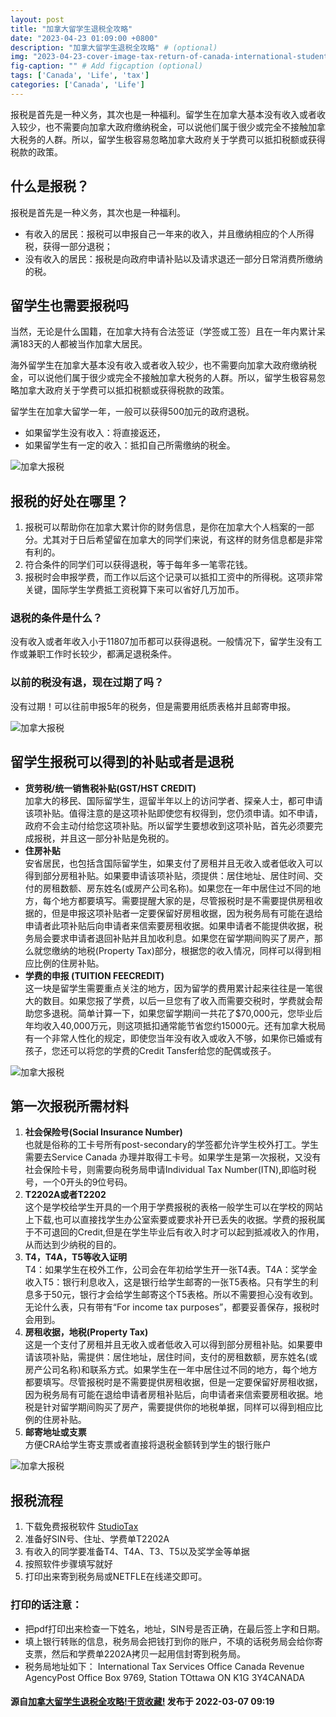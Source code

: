 ```yaml
---
layout: post
title: "加拿大留学生退税全攻略"
date: "2023-04-23 01:09:00 +0800"
description: "加拿大留学生退税全攻略" # (optional)
img: "2023-04-23-cover-image-tax-return-of-canada-international-student.jpg" # Add image post (optional)
fig-caption: "" # Add figcaption (optional)
tags: ['Canada', 'Life', 'tax']
categories: ['Canada', 'Life']
---
```


报税是首先是一种义务，其次也是一种福利。留学生在加拿大基本没有收入或者收入较少，也不需要向加拿大政府缴纳税金，可以说他们属于很少或完全不接触加拿大税务的人群。<!--more-->所以，留学生极容易忽略加拿大政府关于学费可以抵扣税额或获得税款的政策。

## 什么是报税？

报税是首先是一种义务，其次也是一种福利。

- 有收入的居民：报税可以申报自己一年来的收入，并且缴纳相应的个人所得税，获得一部分退税；
- 没有收入的居民：报税是向政府申请补贴以及请求退还一部分日常消费所缴纳的税。

## 留学生也需要报税吗

当然，无论是什么国籍，在加拿大持有合法签证（学签或工签）且在一年内累计呆满183天的人都被当作加拿大居民。

海外留学生在加拿大基本没有收入或者收入较少，也不需要向加拿大政府缴纳税金，可以说他们属于很少或完全不接触加拿大税务的人群。所以，留学生极容易忽略加拿大政府关于学费可以抵扣税额或获得税款的政策。

留学生在加拿大留学一年，一般可以获得500加元的政府退税。

- 如果留学生没有收入：将直接返还，
- 如果留学生有一定的收入：抵扣自己所需缴纳的税金。

![加拿大报税]({{site.baseurl}}/assets/img/2023-04-23/v2-90bf08e79e2d21268bd1be836d992cc2_720w.webp)

## 报税的好处在哪里？

1. 报税可以帮助你在加拿大累计你的财务信息，是你在加拿大个人档案的一部分。尤其对于日后希望留在加拿大的同学们来说，有这样的财务信息都是非常有利的。
1. 符合条件的同学们可以获得退税，等于每年多一笔零花钱。
1. 报税时会申报学费，而工作以后这个记录可以抵扣工资中的所得税。这项非常关键，国际学生学费抵工资税算下来可以省好几万加币。

### 退税的条件是什么？

没有收入或者年收入小于11807加币都可以获得退税。一般情况下，留学生没有工作或兼职工作时长较少，都满足退税条件。

### 以前的税没有退，现在过期了吗？

没有过期！可以往前申报5年的税务，但是需要用纸质表格并且邮寄申报。

![加拿大报税]({{site.baseurl}}/assets/img/2023-04-23/v2-3188f8da803b5cb7bbf5340248eb835b_720w.webp)

## 留学生报税可以得到的补贴或者是退税

- **货劳税/统一销售税补贴(GST/HST CREDIT)**  
  加拿大的移民、国际留学生，逗留半年以上的访问学者、探亲人士，都可申请该项补贴。值得注意的是这项补贴即使您有权得到，您仍须申请。如不申请，政府不会主动付给您这项补贴。所以留学生要想收到这项补贴，首先必须要完成报税，并且这一部分补贴是免税的。
- **住房补贴**  
  安省居民，也包括含国际留学生，如果支付了房租并且无收入或者低收入可以得到部分房租补贴。如果要申请该项补贴，须提供：居住地址、居住时间、交付的房租数额、房东姓名(或房产公司名称)。如果您在一年中居住过不同的地方，每个地方都要填写。需要提醒大家的是，尽管报税时是不需要提供房租收据的，但是申报这项补贴者一定要保留好房租收据，因为税务局有可能在退给申请者此项补贴后向申请者来信索要房租收据。如果申请者不能提供收据，税务局会要求申请者退回补贴并且加收利息。如果您在留学期间购买了房产，那么就您缴纳的地税(Property Tax)部分，根据您的收入情况，同样可以得到相应比例的住房补贴。
- **学费的申报 (TUITION FEECREDIT)**  
  这一块是留学生需要重点关注的地方，因为留学的费用累计起来往往是一笔很大的数目。如果您报了学费，以后一旦您有了收入而需要交税时，学费就会帮助您多退税。简单计算一下，如果您留学期间一共花了$70,000元，您毕业后年均收入40,000万元，则这项抵扣通常能节省您约15000元。还有加拿大税局有一个非常人性化的规定，即使您当年没有收入或收入不够，如果你已婚或有孩子，您还可以将您的学费的Credit Tansfer给您的配偶或孩子。

![加拿大报税]({{site.baseurl}}/assets/img/2023-04-23/v2-b1cafa4d617e2ffbc0fba7a4db97166a_720w.webp)

## 第一次报税所需材料

1. **社会保险号(Social Insurance Number)**  
   也就是俗称的工卡号所有post-secondary的学签都允许学生校外打工。学生需要去Service Canada 办理并取得工卡号。如果学生是第一次报税，又没有社会保险卡号，则需要向税务局申请Individual Tax Number(ITN),即临时税号，一个0开头的9位号码。
2. **T2202A或者T2202**  
   这个是学校给学生开具的一个用于学费报税的表格一般学生可以在学校的网站上下载,也可以直接找学生办公室索要或要求补开已丢失的收据。学费的报税属于不可退回的Credit,但是在学生毕业后有收入时才可以起到抵减收入的作用，从而达到少纳税的目的。
3. **T4，T4A，T5等收入证明**  
   T4：如果学生在校外工作，公司会在年初给学生开一张T4表。T4A：奖学金收入T5：银行利息收入，这是银行给学生邮寄的一张T5表格。只有学生的利息多于50元，银行才会给学生邮寄这个T5表格。所以不需要担心没有收到。无论什么表，只有带有“For income tax purposes”，都要妥善保存，报税时会用到。
4. **房租收据，地税(Property Tax)**  
   这是一个支付了房租并且无收入或者低收入可以得到部分房租补贴。如果要申请该项补贴，需提供：居住地址，居住时间，支付的房租数额，房东姓名(或房产公司名称)和联系方式。如果学生在一年中居住过不同的地方，每个地方都要填写。尽管报税时是不需要提供房租收据，但是一定要保留好房租收据，因为税务局有可能在退给申请者房租补贴后，向申请者来信索要房租收据。地税是针对留学期间购买了房产，需要提供你的地税单据，同样可以得到相应比例的住房补贴。
5. **邮寄地址或支票**  
   方便CRA给学生寄支票或者直接将退税金额转到学生的银行账户

![加拿大报税]({{site.baseurl}}/assets/img/2023-04-23/v2-ae7882cb06191fc508907ec270345845_720w.webp)

## 报税流程

1. 下载免费报税软件 [StudioTax](http://www.studiotax.com/en/)
1. 准备好SIN号、住址、学费单T2202A
1. 有收入的同学要准备T4、T4A、T3、T5以及奖学金等单据
1. 按照软件步骤填写就好
1. 打印出来寄到税务局或NETFLE在线递交即可。

### 打印的话注意：

- 把pdf打印出来检查一下姓名，地址，SIN号是否正确，在最后签上字和日期。
- 填上银行转账的信息，税务局会把钱打到你的账户，不填的话税务局会给你寄支票，然后和学费单2202A拷贝一起用信封寄到税务局。
- 税务局地址如下：
  International Tax Services Office
  Canada Revenue AgencyPost Office Box 9769, Station TOttawa ON K1G 3Y4CANADA

#### 源自[加拿大留学生退税全攻略!干货收藏!](https://zhuanlan.zhihu.com/p/476862881) 发布于 2022-03-07 09:19
